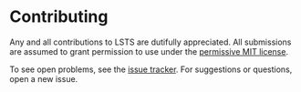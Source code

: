 # Contributing

Any and all contributions to LSTS are dutifully appreciated. All submissions are assumed to grant permission to use under the [permissive MIT license](https://github.com/andrew-johnson-4/LSTS/blob/main/LICENSE).

To see open problems, see the [issue tracker](https://github.com/andrew-johnson-4/LSTS/issues). For suggestions or questions, open a new issue.
